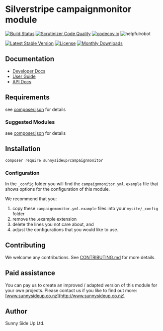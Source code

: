 # Silverstripe campaignmonitor module
[![Build Status](https://travis-ci.org/sunnysideup/silverstripe-campaignmonitor.svg?branch=master)](https://travis-ci.org/sunnysideup/silverstripe-campaignmonitor)
[![Scrutinizer Code Quality](https://scrutinizer-ci.com/g/sunnysideup/silverstripe-campaignmonitor/badges/quality-score.png?b=master)](https://scrutinizer-ci.com/g/sunnysideup/silverstripe-campaignmonitor/?branch=master)
[![codecov.io](https://codecov.io/github/sunnysideup/silverstripe-campaignmonitor/coverage.svg?branch=master)](https://codecov.io/github/sunnysideup/silverstripe-campaignmonitor?branch=master)
![helpfulrobot](https://helpfulrobot.io/sunnysideup/campaignmonitor/badge)

[![Latest Stable Version](https://poser.pugx.org/sunnysideup/campaignmonitor/version)](https://packagist.org/packages/sunnysideup/campaignmonitor)
[![License](https://poser.pugx.org/sunnysideup/campaignmonitor/license)](https://packagist.org/packages/sunnysideup/campaignmonitor)
[![Monthly Downloads](https://poser.pugx.org/sunnysideup/campaignmonitor/d/monthly)](https://packagist.org/packages/sunnysideup/campaignmonitor)


## Documentation



 * [Developer Docs](docs/en/INDEX.md)
 * [User Guide](docs/en/userguide.md)
 * [API Docs](http://docs.ssmods.com/sunnysideup/campaignmonitor)

## Requirements



see [composer.json](composer.json) for details

### Suggested Modules



see [composer.json](composer.json) for details


## Installation


```
composer require sunnysideup/campaignmonitor
```

### Configuration



In the `_config` folder you will find the `campaignmonitor.yml.example`
file that shows options for the configuration of this module.

We recommend that you:

  1. copy these `campaignmonitor.yml.example` files into your
`mysite/_config` folder
  2. remove the .example extension
  3. delete the lines you not care about, and
  4. adjust the configurations that you would like to use.


## Contributing



We welcome any contributions. See [CONTRIBUTING.md](CONTRIBUTING.md) for more details.

## Paid assistance



You can pay us to create an improved / adapted version of this module for your own projects.  Please contact us if you like to find out more: [www.sunnysideup.co.nz](http://www.sunnysideup.co.nz)

## Author



Sunny Side Up Ltd.
